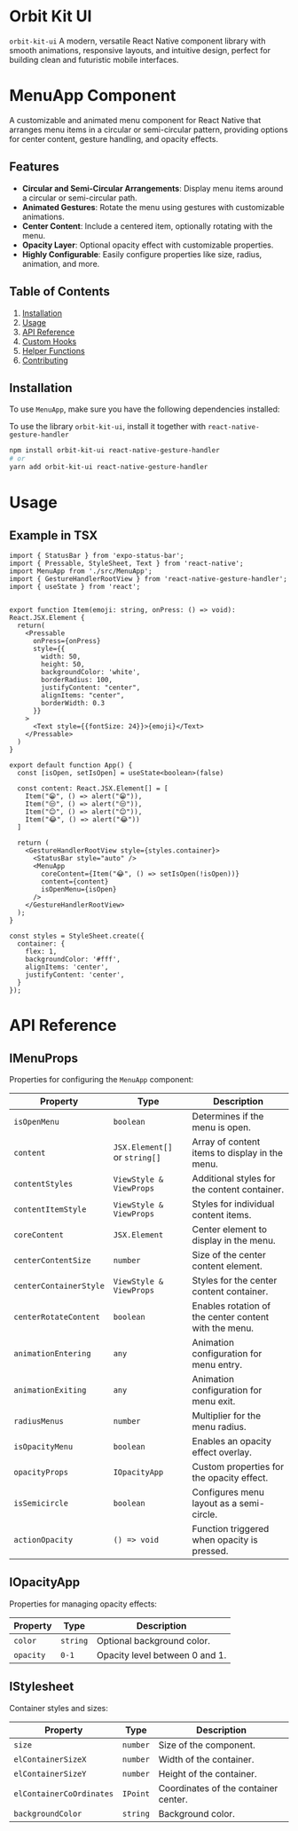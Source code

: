 # Orbit Kit UI

`orbit-kit-ui` A modern, versatile React Native component library with smooth animations, responsive layouts, and intuitive design, perfect for building clean and futuristic mobile interfaces.

# MenuApp Component

A customizable and animated menu component for React Native that arranges menu items in a circular or semi-circular pattern, providing options for center content, gesture handling, and opacity effects.

## Features

- **Circular and Semi-Circular Arrangements**: Display menu items around a circular or semi-circular path.
- **Animated Gestures**: Rotate the menu using gestures with customizable animations.
- **Center Content**: Include a centered item, optionally rotating with the menu.
- **Opacity Layer**: Optional opacity effect with customizable properties.
- **Highly Configurable**: Easily configure properties like size, radius, animation, and more.

## Table of Contents

1. [Installation](#installation)
2. [Usage](#usage)
3. [API Reference](#api-reference)
4. [Custom Hooks](#custom-hooks)
5. [Helper Functions](#helper-functions)
6. [Contributing](#contributing)

## Installation

To use `MenuApp`, make sure you have the following dependencies installed:

To use the library `orbit-kit-ui`, install it together with `react-native-gesture-handler`

```bash
npm install orbit-kit-ui react-native-gesture-handler
# or
yarn add orbit-kit-ui react-native-gesture-handler
```
# Usage

## Example in TSX

```tsx
import { StatusBar } from 'expo-status-bar';
import { Pressable, StyleSheet, Text } from 'react-native';
import MenuApp from './src/MenuApp';
import { GestureHandlerRootView } from 'react-native-gesture-handler';
import { useState } from 'react';


export function Item(emoji: string, onPress: () => void): React.JSX.Element {
  return(
    <Pressable 
      onPress={onPress} 
      style={{
        width: 50, 
        height: 50, 
        backgroundColor: 'white', 
        borderRadius: 100,
        justifyContent: "center",
        alignItems: "center",
        borderWidth: 0.3
      }}
    >
      <Text style={{fontSize: 24}}>{emoji}</Text>
    </Pressable>
  )
}

export default function App() {
  const [isOpen, setIsOpen] = useState<boolean>(false)

  const content: React.JSX.Element[] = [
    Item("😁", () => alert("😁")),
    Item("😒", () => alert("😒")),
    Item("😊", () => alert("😊")),
    Item("😂", () => alert("😂"))
  ]

  return (
    <GestureHandlerRootView style={styles.container}>
      <StatusBar style="auto" />
      <MenuApp
        coreContent={Item("😂", () => setIsOpen(!isOpen))}
        content={content}
        isOpenMenu={isOpen}
      />
    </GestureHandlerRootView>
  );
}

const styles = StyleSheet.create({
  container: {
    flex: 1,
    backgroundColor: '#fff',
    alignItems: 'center',
    justifyContent: 'center',
  }
});
```

# API Reference

## IMenuProps

Properties for configuring the `MenuApp` component:

| Property              | Type                              | Description                                                    |
|-----------------------|-----------------------------------|----------------------------------------------------------------|
| `isOpenMenu`          | `boolean`                         | Determines if the menu is open.                                |
| `content`             | `JSX.Element[]` or `string[]`     | Array of content items to display in the menu.                 |
| `contentStyles`       | `ViewStyle & ViewProps`           | Additional styles for the content container.                   |
| `contentItemStyle`    | `ViewStyle & ViewProps`           | Styles for individual content items.                           |
| `coreContent`         | `JSX.Element`                     | Center element to display in the menu.                         |
| `centerContentSize`   | `number`                          | Size of the center content element.                            |
| `centerContainerStyle`| `ViewStyle & ViewProps`           | Styles for the center content container.                       |
| `centerRotateContent` | `boolean`                         | Enables rotation of the center content with the menu.          |
| `animationEntering`   | `any`                             | Animation configuration for menu entry.                        |
| `animationExiting`    | `any`                             | Animation configuration for menu exit.                         |
| `radiusMenus`         | `number`                          | Multiplier for the menu radius.                                |
| `isOpacityMenu`       | `boolean`                         | Enables an opacity effect overlay.                             |
| `opacityProps`        | `IOpacityApp`                     | Custom properties for the opacity effect.                      |
| `isSemicircle`        | `boolean`                         | Configures menu layout as a semi-circle.                       |
| `actionOpacity`       | `() => void`                      | Function triggered when opacity is pressed.                    |

## IOpacityApp

Properties for managing opacity effects:

| Property              | Type          | Description                                                    |
|-----------------------|---------------|----------------------------------------------------------------|
| `color`               | `string`      | Optional background color.                                     |
| `opacity`             | `0-1`         | Opacity level between 0 and 1.                                 |

## IStylesheet

Container styles and sizes:

| Property              | Type              | Description                                                    |
|-----------------------|-------------------|----------------------------------------------------------------|
| `size`                | `number`          | Size of the component.                                         |
| `elContainerSizeX`    | `number`          | Width of the container.                                        |
| `elContainerSizeY`    | `number`          | Height of the container.                                       |
| `elContainerCoOrdinates` | `IPoint`       | Coordinates of the container center.                           |
| `backgroundColor`     | `string`          | Background color.   
